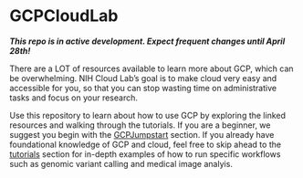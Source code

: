 # GCPCloudLab

***This repo is in active development. Expect frequent changes until April 28th!***

There are a LOT of resources available to learn more about GCP, which can be overwhelming. NIH Cloud Lab’s goal is to make cloud very easy and accessible for you, so that you can stop wasting time on administrative tasks and focus on your research. 

Use this repository to learn about how to use GCP by exploring the linked resources and walking through the tutorials. If you are a beginner, we suggest you begin with the [GCPJumpstart](GCPJumpstart) section. If you already have foundational knowledge of GCP and cloud, feel free to skip ahead to the [tutorials](GCPJumpstart/tutorials) section for in-depth examples of how to run specific workflows such as genomic variant calling and medical image analyis.
